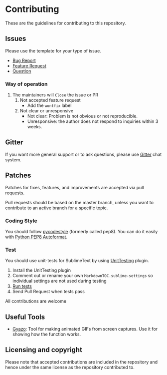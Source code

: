 # Contributing

These are the guidelines for contributing to this repository.

## Issues

Please use the template for your type of issue.

- [Bug Report](https://github.com/naokazuterada/MarkdownTOC/issues/new)
- [Feature Request](https://github.com/naokazuterada/MarkdownTOC/issues/new?template=feature.md)
- [Question](https://github.com/naokazuterada/MarkdownTOC/issues/new?template=question.md)

### Way of operation

1. The maintainers will `Close` the issue or PR
    1. Not accepted feature request
        - Add the `wontfix` label
    2. Not clear or unresponsive
        - Not clear: Problem is not obvious or not reproducible.
        - Unresponsive: the author does not respond to inquiries within 3 weeks.

## Gitter

If you want more general support or to ask questions, please use [Gitter](https://gitter.im/naokazuterada/MarkdownTOC) chat system.

## Patches

Patches for fixes, features, and improvements are accepted via pull requests.

Pull requests should be based on the master branch, unless you want to contribute to an active branch for a specific topic.

### Coding Style

You should follow [pycodestyle](https://github.com/PyCQA/pycodestyle) (formerly called pep8).
You can do it easily with [Python PEP8 Autoformat](https://packagecontrol.io/packages/Python%20PEP8%20Autoformat).

### Test

You should use unit-tests for SublimeText by using [UnitTesting](https://github.com/randy3k/UnitTesting) plugin.

1. Install the UnitTesting plugin
2. Comment out or rename your own `MarkdownTOC.sublime-settings` so individual settings are not used during testing
3. [Run tests](https://github.com/randy3k/UnitTesting-example#running-tests)
4. Send Pull Request when tests pass

All contributions are welcome

## Useful Tools

- [Gyazo](https://gyazo.com/en): Tool for making animated GIFs from screen captures. Use it for showing how the function works.

## Licensing and copyright

Please note that accepted contributions are included in the repository and hence under the same license as the repository contributed to.
